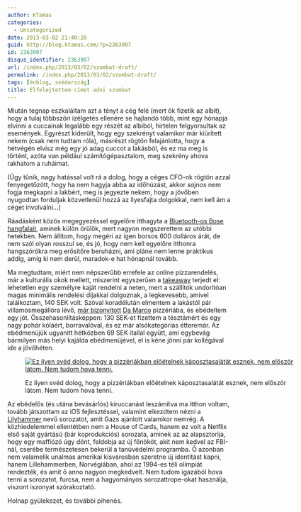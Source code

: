 ```yaml
---
author: KTamas
categories:
  - Uncategorized
date: 2013-03-02 21:40:28
guid: http://blog.ktamas.com/?p=2363907
id: 2363907
disqus_identifier: 2363907
url: /index.php/2013/03/02/szombat-draft/
permalink: /index.php/2013/03/02/szombat-draft/
tags: [énblog, svédország]
title: Elfelejtettem címet adni szombat
---
```


Miután tegnap eszkaláltam azt a tényt a cég felé (mert ők fizetik az albit), hogy a tulaj többszöri izélgetés ellenére se hajlandó több, mint egy hónapja elvinni a cuccainak legalább egy részét az albiból, hirtelen felgyorsultak az események. Egyrészt kiderült, hogy egy szekrényt valamikor már kiürített nekem (csak nem tudtam róla), másrészt rögtön felajánlotta, hogy a hétvégén elvisz még egy jó adag cuccot a lakásból, és ez ma meg is történt, azóta van például számítógépasztalom, meg szekrény ahova rakhatom a ruháimat. 

(Úgy tűnik, nagy hatással volt rá a dolog, hogy a céges CFO-nk rögtön azzal fenyegetőzött, hogy ha nem hagyja abba az időhúzást, akkor _sajnos_ nem fogja megkapni a lakbért, meg is jegyezte nekem, hogy a jövőben nyugodtan forduljak közvetlenül hozzá az ilyesfajta dolgokkal, nem kell ám a céget involválni&#8230;)

Ráadásként közös megegyezéssel egyelőre itthagyta a [Bluetooth-os Bose hangfalait](http://www.bose.com/controller?url=/shop_online/digital_music_systems/sounddock_systems/sounddock10/index.jsp), aminek külön örülök, mert nagyon megszerettem az utóbbi hetekben. Nem állítom, hogy megéri az igen borsos 600 dolláros árát, de nem szól olyan rosszul se, és jó, hogy nem kell egyelőre itthonra hangszórókra meg erősítőre beruházni, ami pláne nem lenne praktikus addig, amíg ki nem derül, maradok-e hat hónapnál tovább.

Ma megtudtam, miért nem népszerűbb errefele az online pizzarendelés, már a kulturális okok mellett, miszerint egyszerűen a [takeaway](http://en.wikipedia.org/wiki/Takeaway) terjedt el: lehetetlen egy személyre kaját rendelni a neten, mert a szállítók undorítóan magas minimális rendelési díjakkal dolgoznak, a legkevesebb, amivel találkoztam, 140 SEK volt. Szóval koradélután elmentem a lakástól pár villamosmegállóra lévő, [már bizonyított](http://blog.ktamas.com/index.php/2013/02/12/munkaretreat-kedd/) [Da Marco](http://www.damarco.se/) pizzériába, és ebédeltem egy jót. Összehasonlításképpen: 130 SEK-et fizettem a tésztámért és egy nagy pohár kóláért, borravalóval, és ez már alsókategóriás étteremár. Az ebédmenüjük ugyanitt hétközben 69 SEK itallal együtt, ami egybevág bármilyen más helyi kajálda ebédmenüjével, el is kéne jönni pár kollégával ide a jövőhéten.<figure id="attachment_2363909" style="width: 612px" class="wp-caption aligncenter">

[<img src="/wp-content/uploads/2013/03/b64aa0ae834811e29d6522000a9f134c_7.jpg" alt="Ez ilyen svéd dolog, hogy a pizzériákban előételnek káposztasalátát esznek, nem először látom. Nem tudom hova tenni." width="612" height="612" class="size-full wp-image-2363909" srcset="/wp-content/uploads/2013/03/b64aa0ae834811e29d6522000a9f134c_7.jpg 612w, /wp-content/uploads/2013/03/b64aa0ae834811e29d6522000a9f134c_7-150x150.jpg 150w, /wp-content/uploads/2013/03/b64aa0ae834811e29d6522000a9f134c_7-300x300.jpg 300w" sizes="(max-width: 612px) 100vw, 612px" />](/wp-content/uploads/2013/03/b64aa0ae834811e29d6522000a9f134c_7.jpg)<figcaption class="wp-caption-text">Ez ilyen svéd dolog, hogy a pizzériákban előételnek káposztasalátát esznek, nem először látom. Nem tudom hova tenni.</figcaption></figure> 

Az ebédelős (és utána bevásárlós) kiruccanást leszámítva ma itthon voltam, tovább játszottam az iOS fejlesztéssel, valamint elkezdtem nézni a [Lilyhammer](http://en.wikipedia.org/wiki/Lilyhammer) nevű sorozatot, amit Gazs ajánlott valamikor nemrég. A közhiedelemmel ellentétben nem a House of Cards, hanem ez volt a Netflix első saját gyártású (bár koprodukciós) sorozata, aminek az az alapsztorija, hogy egy maffiózó úgy dönt, feldobja az új főnököt, akit nem kedvel az FBI-nál, cserébe természetesen bekerül a tanúvédelmi programba. Ő azonban nem valamelik unalmas amerikai kisvárosban szeretne új identitást kapni, hanem Lillehammerben, Norvégiában, ahol az 1994-es téli olimpiát rendezték, és amit ő anno nagyon megkedvelt. Nem tudom igazából hova tenni a sorozatot, furcsa, nem a hagyományos sorozattrope-okat használja, viszont iszonyat szórakoztató.

Holnap gyülekezet, és további pihenés.
